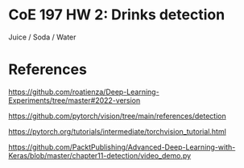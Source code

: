 # CoE 197 HW 2: Drinks detection
Juice / Soda / Water

# References

https://github.com/roatienza/Deep-Learning-Experiments/tree/master#2022-version

https://github.com/pytorch/vision/tree/main/references/detection

https://pytorch.org/tutorials/intermediate/torchvision_tutorial.html

https://github.com/PacktPublishing/Advanced-Deep-Learning-with-Keras/blob/master/chapter11-detection/video_demo.py
